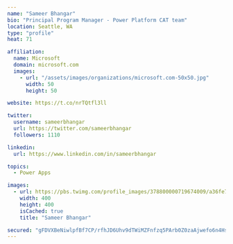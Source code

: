 ```yaml
---
name: "Sameer Bhangar"
bio: "Principal Program Manager - Power Platform CAT team"
location: Seattle, WA
type: "profile"
heat: 71

affiliation:
  name: Microsoft
  domain: microsoft.com
  images:
    - url: "/assets/images/organizations/microsoft.com-50x50.jpg"
      width: 50
      height: 50

website: https://t.co/nrTQtfl3ll

twitter:
  username: sameerbhangar
  url: https://twitter.com/sameerbhangar
  followers: 1110

linkedin:
  url: https://www.linkedin.com/in/sameerbhangar

topics:
  - Power Apps

images:
  - url: https://pbs.twimg.com/profile_images/378800000719674009/a36fe7ddfab1778b76e5793772e43798_400x400.jpeg
    width: 400
    height: 400
    isCached: true
    title: "Sameer Bhangar"

secured: "gFDVXBeNiwlpfBf7CP/rfhJD6Uhv9dTWiMZFnfzq5PArb0Z0zaAjwefo6n4HsyCDXaLPoY9mgjIuiya324kmlwxTRRnkyP0XDySPv2iC7fQRS4ibHmOB0msawuJ9ngtPn4LsjplZZvGDggkABdKzZBbCAL5un9siuvlRlPDWn8JK1l5hoJ7AB82iB8WA9tJvMm0HwG+tDhZPEKRP7zwrWXpoZC7cSP2mtSFNB9Y0gU5LrjSMnmyIFK7aYNAH3t7lf6btbIEXgWzQMxly9hVDjst6iOZiGMEolSrreDL4i/MOtYyk0QTcCNJP40RR0S9PjzM3IbDlQSTfocpyvaXt5W/aq4vU83ttYIgKCiEYFlHVe00BUG6UyiK1EmFgqP8dyRZuLpSp0GRarTrcSMRcrmnpRxrygNV0/7fRg2TwmMw=;u1efrsqtpH3d/ihGJWECPw=="
---
```



